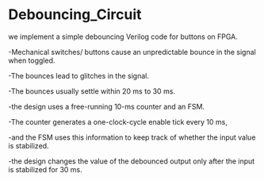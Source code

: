 # Debouncing_Circuit
we implement a simple debouncing Verilog code for buttons on FPGA. 

 -Mechanical switches/ buttons cause an unpredictable bounce in the signal when toggled.
 
 -The bounces lead to glitches in the signal.
 
 -The bounces usually settle within 20 ms to 30 ms.
 
 -the design uses a free-running 10-ms counter and an FSM.
 
 -The counter generates a one-clock-cycle enable tick every 10 ms,
 
 -and the FSM uses this information to keep track of whether the input value is stabilized.
 
 -the design changes the value of the debounced output only after the input is stabilized for 30 ms.
 
